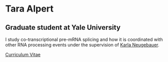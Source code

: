 # Tara Alpert
## Graduate student at Yale University

I study co-transcriptional pre-mRNA splicing and how it is coordinated with other RNA processing events under the supervision of [Karla Neugebauer](https://www.neugebauerlab.com/).

[Curriculum Vitae](/assets/AlpertCV.pdf)

